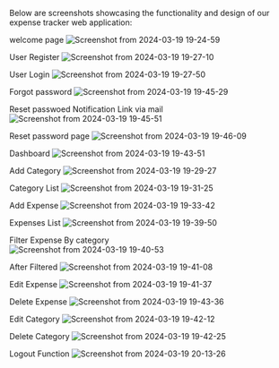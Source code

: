Below are screenshots showcasing the functionality and design of our expense tracker web application: 

welcome page
![Screenshot from 2024-03-19 19-24-59](https://github.com/manjunathhalli/Expense_Tracker/assets/85332524/a4f7d1c9-a594-493f-9a89-84514a612dfe)

User Register
![Screenshot from 2024-03-19 19-27-10](https://github.com/manjunathhalli/Expense_Tracker/assets/85332524/de1d0d0b-c76e-4e40-875c-ddc47b6ac253)

User Login
![Screenshot from 2024-03-19 19-27-50](https://github.com/manjunathhalli/Expense_Tracker/assets/85332524/5f76ddd7-3310-4ab8-9b14-2230fe9947c0)

Forgot password 
![Screenshot from 2024-03-19 19-45-29](https://github.com/manjunathhalli/Expense_Tracker/assets/85332524/e35034c5-8d62-44ff-bf79-bf141a588a8d)

Reset passwoed Notification Link via mail
![Screenshot from 2024-03-19 19-45-51](https://github.com/manjunathhalli/Expense_Tracker/assets/85332524/acf3ad95-9f72-43ab-a807-477c1891950f)

Reset password page
![Screenshot from 2024-03-19 19-46-09](https://github.com/manjunathhalli/Expense_Tracker/assets/85332524/67685e70-75fa-4b31-b648-8367867bccfa)

Dashboard
![Screenshot from 2024-03-19 19-43-51](https://github.com/manjunathhalli/Expense_Tracker/assets/85332524/708d988d-0903-4e85-ae5a-b0be90e7c074)

Add Category
![Screenshot from 2024-03-19 19-29-27](https://github.com/manjunathhalli/Expense_Tracker/assets/85332524/2469d72d-caf9-45a9-81d3-57e55e57a37e)

Category List
![Screenshot from 2024-03-19 19-31-25](https://github.com/manjunathhalli/Expense_Tracker/assets/85332524/9fb77828-86c9-4bac-a6a4-8ffaf6515440)

Add Expense
![Screenshot from 2024-03-19 19-33-42](https://github.com/manjunathhalli/Expense_Tracker/assets/85332524/c14c7c2e-1871-4ab6-bbb8-0da210c83507)

Expenses List
![Screenshot from 2024-03-19 19-39-50](https://github.com/manjunathhalli/Expense_Tracker/assets/85332524/97b7d550-f250-4708-8d3a-8742dc39358e)

Filter Expense By category  
![Screenshot from 2024-03-19 19-40-53](https://github.com/manjunathhalli/Expense_Tracker/assets/85332524/d95348c1-1f5c-4fbf-9ea1-458f39db29eb)

After Filtered
![Screenshot from 2024-03-19 19-41-08](https://github.com/manjunathhalli/Expense_Tracker/assets/85332524/3b03a320-99bd-418c-94ff-e472b03ac498)

Edit Expense
![Screenshot from 2024-03-19 19-41-37](https://github.com/manjunathhalli/Expense_Tracker/assets/85332524/68d80092-6386-45d8-a220-51c4e0861bda)

Delete Expense
![Screenshot from 2024-03-19 19-43-36](https://github.com/manjunathhalli/Expense_Tracker/assets/85332524/ee73de10-faee-4bcf-9884-3cd5e057e1b8)

Edit Category
![Screenshot from 2024-03-19 19-42-12](https://github.com/manjunathhalli/Expense_Tracker/assets/85332524/f599a1b5-efe3-47b3-9153-efa7e6e6a7dd)

Delete Category
![Screenshot from 2024-03-19 19-42-25](https://github.com/manjunathhalli/Expense_Tracker/assets/85332524/a990ace5-8143-4a78-b4b5-fd56496ecac7)

Logout Function
![Screenshot from 2024-03-19 20-13-26](https://github.com/manjunathhalli/Expense_Tracker/assets/85332524/b33fd375-7b73-49be-9059-c4373a49edf0)

